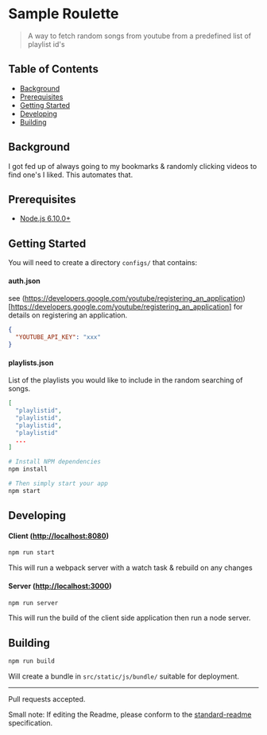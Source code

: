 # Sample Roulette

> A way to fetch random songs from youtube from a predefined list of playlist id's

Table of Contents
-----------------

- [Background](#background)
- [Prerequisites](#prerequisites)
- [Getting Started](#getting-started)
- [Developing](#developing)
- [Building](#building)


Background
-----------

I got fed up of always going to my bookmarks & randomly clicking videos to find one's I liked. This automates that.

Prerequisites
-------------

- [Node.js 6.10.0+](http://nodejs.org)

Getting Started
---------------

You will need to create a directory `configs/` that contains:

#### auth.json

see (https://developers.google.com/youtube/registering_an_application)[https://developers.google.com/youtube/registering_an_application] for details on registering an application.

```json
{
  "YOUTUBE_API_KEY": "xxx"
}
````

#### playlists.json

List of the playlists you would like to include in the random searching of songs.

```json
[
  "playlistid",
  "playlistid",
  "playlistid",
  "playlistid"
  ...
]
```


```bash
# Install NPM dependencies
npm install

# Then simply start your app
npm start
```

Developing
----------

#### Client ([http://localhost:8080](http://localhost:8080))

```bash
npm run start
```

This will run a webpack server with a watch task & rebuild on any changes

#### Server ([http://localhost:3000](http://localhost:3000))

```bash
npm run server
```

This will run the build of the client side application then run a node server.

Building
--------
```bash
npm run build
````

Will create a bundle in `src/static/js/bundle/` suitable for deployment.

---

Pull requests accepted.

Small note: If editing the Readme, please conform to the [standard-readme](https://github.com/RichardLitt/standard-readme) specification.
